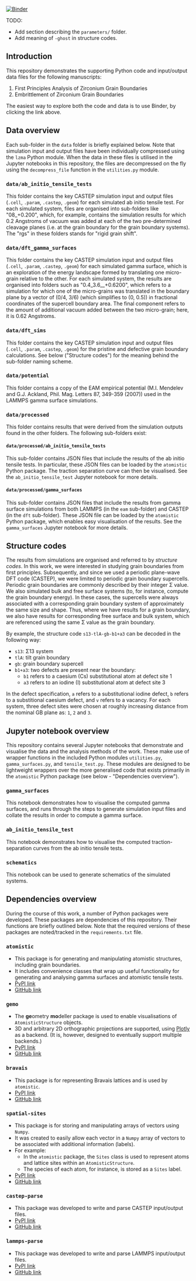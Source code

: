 [![Binder](https://mybinder.org/badge_logo.svg)](https://mybinder.org/v2/gh/aplowman/first-principles-zr-grain-boundaries/master)

TODO: 
  - Add section describing the `parameters/` folder.
  - Add meaning of `-ghost` in structure codes.

## Introduction

This repository demonstrates the supporting Python code and input/output data files for the following manuscripts:

1. First Principles Analysis of Zirconium Grain Boundaries
2. Embrittlement of Zirconium Grain Boundaries

The easiest way to explore both the code and data is to use Binder, by clicking the link above.

## Data overview

Each sub-folder in the `data` folder is briefly explained below. Note that simulation input and output files have been individually compressed using the `lzma` Python module. When the data in these files is utilised in the Jupyter notebooks in this repository, the files are decompressed on the fly using the `decompress_file` function in the `utilities.py` module.

### `data/ab_initio_tensile_tests`

This folder contains the key CASTEP simulation input and output files (`.cell`, `.param`, `.castep`, `.geom`) for each simulated ab initio tensile test. For each simulated system, files are organised into sub-folders like "08_+0.200", which, for example, contains the simulation results for which 0.2 Angstroms of vacuum was added at each of the two pre-determined cleavage planes (i.e. at the grain boundary for the grain boundary systems). The "rgs" in these folders stands for "rigid grain shift".

### `data/dft_gamma_surfaces`

This folder contains the key CASTEP simulation input and output files (`.cell`, `.param`, `.castep`, `.geom`) for each simulated gamma surface, which is an exploration of the energy landscape formed by translating one micro-grain relative to the other. For each simulated system, the results are organised into folders such as "0.4_3.6__+0.6200", which refers to a simulation for which one of the micro-grains was translated in the boundary plane by a vector of (0/4, 3/6) (which simplifies to (0, 0.5)) in fractional coordinates of the supercell boundary area. The final component refers to the amount of additional vacuum added between the two micro-grain; here, it is 0.62 Angstroms.

### `data/dft_sims`

This folder contains the key CASTEP simulation input and output files (`.cell`, `.param`, `.castep`, `.geom`) for the pristine and defective grain boundary calculations. See below ("Structure codes") for the meaning behind the sub-folder naming scheme.

### `data/potential`

This folder contains a copy of the EAM empirical potential (M.I. Mendelev and  G.J. Ackland, Phil. Mag. Letters 87, 349-359 (2007)) used in the LAMMPS gamma surface simulations.

### `data/processed`

This folder contains results that were derived from the simulation outputs found in the other folders. The following sub-folders exist:

#### `data/processed/ab_initio_tensile_tests`

This sub-folder contains JSON files that include the results of the ab initio tensile tests. In particular, these JSON files can be loaded by the `atomistic` Python package. The traction separation curve can then be visualised. See the `ab_initio_tensile_test` Jupyter notebook for more details.

#### `data/processed/gamma_surfaces`

This sub-folder contains JSON files that include the results from gamma surface simulations from both LAMMPS (in the `eam` sub-folder) and CASTEP (in the `dft` sub-folder). These JSON file can be loaded by the `atomistic` Python package, which enables easy visualisation of the results. See the `gamma_surfaces` Jupyter notebook for more details.

## Structure codes

The results from simulations are organised and referred to by *structure codes*. In this work, we were interested in studying grain boundaries from first principles. Subsequently, and since we used a periodic plane-wave DFT code (CASTEP), we were limited to periodic grain boundary supercells. Periodic grain boundaries are commonly described by their integer Σ value. We also simulated bulk and free surface systems (to, for instance, compute the grain boundary energy). In these cases, the supercells were always associated with a corresponding grain boundary system of approximately the same size and shape. Thus, where we have results for a grain boundary, we also have results for corresponding free surface and bulk system, which are referenced using the same Σ value as the grain boundary.

By example, the structure code `s13-tlA-gb-b1+a3` can be decoded in the following way:

- `s13`: Σ13 system
- `tlA`: tilt grain boundary
- `gb`: grain boundary supercell
- `b1+a3`: two defects are present near the boundary:
  - `b1` refers to a caesium (Cs) substitutional atom at defect site 1
  - `a3` refers to an iodine (I) substitutional atom at defect site 3

In the defect specification, `a` refers to a substitutional iodine defect, `b` refers to a substitional caesium defect, and `v` refers to a vacancy. For each system, three defect sites were chosen at roughly increasing distance from the nominal GB plane as: `1`, `2` and `3`.

## Jupyter notebook overview

This repository contains several Jupyter notebooks that demonstrate and visualise the data and the analysis methods of the work. These make use of wrapper functions in the included Python modules `utilities.py`, `gamma_surfaces.py`, and `tensile_test.py`. These modules are designed to be lightweight wrappers over the more generalised code that exists primarily in the `atomistic` Python package (see below - "Dependencies overview").

### `gamma_surfaces`

This notebook demonstrates how to visualise the computed gamma surfaces, and runs through the steps to generate simulation input files and collate the results in order to compute a gamma surface.

### `ab_initio_tensile_test`

This notebook demonstrates how to visualise the computed traction-separation curves from the ab initio tensile tests.

### `schematics`

This notebook can be used to generate schematics of the simulated systems.

## Dependencies overview

During the course of this work, a number of Python packages were developed. These packages are dependencies of this repository. Their functions are briefly outlined below. Note that the required versions of these packages are noted/tracked in the `requirements.txt` file.

### `atomistic`

- This package is for generating and manipulating atomistic structures, including grain boundaries.
- It includes convenience classes that wrap up useful functionality for generating and analysing gamma surfaces and atomistic tensile tests.
- [PyPI link](https://pypi.org/project/atomistic/)
- [GitHub link](https://github.com/aplowman/atomistic)

### `gemo`

- The **ge**ometry **mo**deller package is used to enable visualisations of `AtomisticStructure` objects.
- 3D and arbitrary 2D orthographic projections are supported, using [Plotly](https://github.com/plotly/plotly.py) as a backend. (It is, however, designed to eventually support multiple backends.)
- [PyPI link](https://pypi.org/project/gemo/)
- [GitHub link](https://github.com/aplowman/gemo)

### `bravais`

- This package is for representing Bravais lattices and is used by `atomistic`.
- [PyPI link](https://pypi.org/project/bravais/)
- [GitHub link](https://github.com/aplowman/bravais)

### `spatial-sites`

- This package is for storing and manipulating arrays of vectors using `Numpy`.
- It was created to easily allow each vector in a `Numpy` array of vectors to be associated with additional information (labels).
- For example:
  - In the `atomistic` package, the `Sites` class is used to represent atoms and lattice sites within an `AtomisticStructure`.
  - The species of each atom, for instance, is stored as a `Sites` label. 
- [PyPI link](https://pypi.org/project/spatial-sites/)
- [GitHub link](https://github.com/aplowman/spatial-sites)

### `castep-parse`

- This package was developed to write and parse CASTEP input/output files.
- [PyPI link](https://pypi.org/project/castep-parse/)
- [GitHub link](https://github.com/aplowman/castep-parse)

### `lammps-parse`

- This package was developed to write and parse LAMMPS input/output files.
- [PyPI link](https://pypi.org/project/lammps-parse/)
- [GitHub link](https://github.com/aplowman/lammps-parse)
